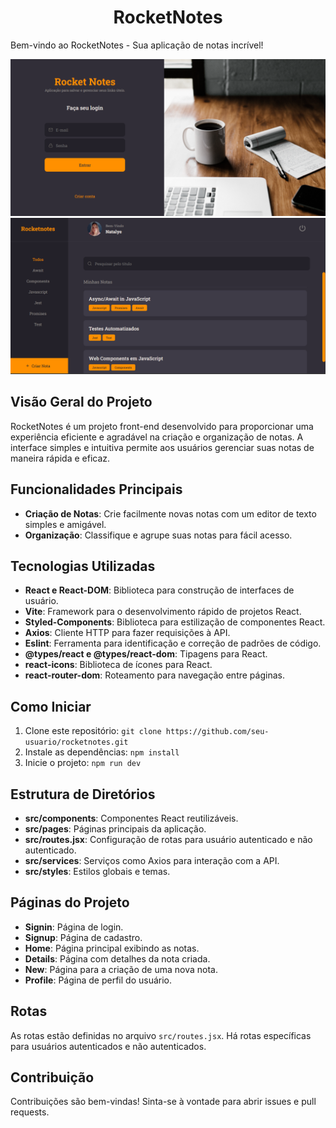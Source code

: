  <h1 align= "center">RocketNotes</h1>

Bem-vindo ao RocketNotes - Sua aplicação de notas incrível!

 <img src="./src/assets/Captura de tela 2024-01-13 132447.png">
  <img src="./src//assets/Captura de tela 2024-01-13 133335.png">

## Visão Geral do Projeto

RocketNotes é um projeto front-end desenvolvido para proporcionar uma experiência eficiente e agradável na criação e organização de notas. A interface simples e intuitiva permite aos usuários gerenciar suas notas de maneira rápida e eficaz.

## Funcionalidades Principais

- **Criação de Notas**: Crie facilmente novas notas com um editor de texto simples e amigável.
- **Organização**: Classifique e agrupe suas notas para fácil acesso.


## Tecnologias Utilizadas

- **React e React-DOM**: Biblioteca para construção de interfaces de usuário.
- **Vite**: Framework para o desenvolvimento rápido de projetos React.
- **Styled-Components**: Biblioteca para estilização de componentes React.
- **Axios**: Cliente HTTP para fazer requisições à API.
- **Eslint**: Ferramenta para identificação e correção de padrões de código.
- **@types/react e @types/react-dom**: Tipagens para React.
- **react-icons**: Biblioteca de ícones para React.
- **react-router-dom**: Roteamento para navegação entre páginas.

## Como Iniciar

1. Clone este repositório: `git clone https://github.com/seu-usuario/rocketnotes.git`
2. Instale as dependências: `npm install`
3. Inicie o projeto: `npm run dev`

## Estrutura de Diretórios

- **src/components**: Componentes React reutilizáveis.
- **src/pages**: Páginas principais da aplicação.
- **src/routes.jsx**: Configuração de rotas para usuário autenticado e não autenticado.
- **src/services**: Serviços como Axios para interação com a API.
- **src/styles**: Estilos globais e temas.

## Páginas do Projeto

- **Signin**: Página de login.
- **Signup**: Página de cadastro.
- **Home**: Página principal exibindo as notas.
- **Details**: Página com detalhes da nota criada.
- **New**: Página para a criação de uma nova nota.
- **Profile**: Página de perfil do usuário.

## Rotas

As rotas estão definidas no arquivo `src/routes.jsx`. Há rotas específicas para usuários autenticados e não autenticados.

## Contribuição

Contribuições são bem-vindas! Sinta-se à vontade para abrir issues e pull requests.



